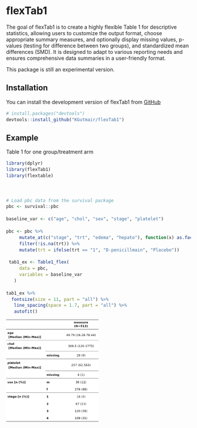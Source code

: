 
<!-- README.md is generated from README.Rmd. Please edit that file -->

# flexTab1

<!-- badges: start -->
<!-- badges: end -->

The goal of flexTab1 is to create a highly flexible Table 1 for
descriptive statistics, allowing users to customize the output format,
choose appropriate summary measures, and optionally display missing
values, p-values (testing for difference between two groups), and
standardized mean differences (SMD). It is designed to adapt to various
reporting needs and ensures comprehensive data summaries in a
user-friendly format.

This package is still an experimental version.

## Installation

You can install the development version of flexTab1 from
[GitHub](https://github.com/KGutmair/flexTab1)

``` r
# install.packages("devtools")
devtools::install_github("KGutmair/flexTab1")
```

## Example

Table 1 for one group/treatment arm

``` r
library(dplyr)
library(flexTab1)
library(flextable)



# Load pbc data from the survival package
pbc <- survival::pbc

baseline_var <- c("age", "chol", "sex", "stage", "platelet")

pbc <- pbc %>%
     mutate_at(c("stage", "trt", "edema", "hepato"), function(x) as.factor(x)) %>%
     filter(!is.na(trt)) %>%
     mutate(trt = ifelse(trt == "1", "D-penicillmain", "Placebo"))

 tab1_ex <- Table1_flex(
     data = pbc,
     variables = baseline_var 
   )

tab1_ex %>%
  fontsize(size = 11, part = "all") %>%
   line_spacing(space = 1.7, part = "all") %>%
   autofit() 
```

<img src="man/figures/README-unnamed-chunk-2-1.png" width="50%" />
